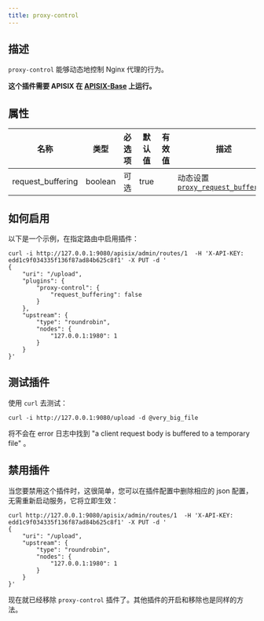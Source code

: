 ```yaml
---
title: proxy-control
---
```


<!--
#
# Licensed to the Apache Software Foundation (ASF) under one or more
# contributor license agreements.  See the NOTICE file distributed with
# this work for additional information regarding copyright ownership.
# The ASF licenses this file to You under the Apache License, Version 2.0
# (the "License"); you may not use this file except in compliance with
# the License.  You may obtain a copy of the License at
#
#     http://www.apache.org/licenses/LICENSE-2.0
#
# Unless required by applicable law or agreed to in writing, software
# distributed under the License is distributed on an "AS IS" BASIS,
# WITHOUT WARRANTIES OR CONDITIONS OF ANY KIND, either express or implied.
# See the License for the specific language governing permissions and
# limitations under the License.
#
-->

## 描述

`proxy-control` 能够动态地控制 Nginx 代理的行为。

**这个插件需要 APISIX 在 [APISIX-Base](../FAQ.md#如何构建-APISIX-Base-环境？) 上运行。**

## 属性

| 名称      | 类型          | 必选项 | 默认值    | 有效值                                                                    | 描述                                                                                                                                         |
| --------- | ------------- | ----------- | ---------- | ------------------------------------------------------------------------ | --------------------------------------------------------------------------------------------------------------------------------------------------- |
| request_buffering | boolean        | 可选    |  true            |  | 动态设置 [`proxy_request_buffering`](http://nginx.org/en/docs/http/ngx_http_proxy_module.html#proxy_request_buffering) |

## 如何启用

以下是一个示例，在指定路由中启用插件：

```shell
curl -i http://127.0.0.1:9080/apisix/admin/routes/1  -H 'X-API-KEY: edd1c9f034335f136f87ad84b625c8f1' -X PUT -d '
{
    "uri": "/upload",
    "plugins": {
        "proxy-control": {
            "request_buffering": false
        }
    },
    "upstream": {
        "type": "roundrobin",
        "nodes": {
            "127.0.0.1:1980": 1
        }
    }
}'
```

## 测试插件

使用 `curl` 去测试：

```shell
curl -i http://127.0.0.1:9080/upload -d @very_big_file
```

将不会在 error 日志中找到 "a client request body is buffered to a temporary file" 。

## 禁用插件

当您要禁用这个插件时，这很简单，您可以在插件配置中删除相应的 json 配置，无需重新启动服务，它将立即生效：

```shell
curl http://127.0.0.1:9080/apisix/admin/routes/1  -H 'X-API-KEY: edd1c9f034335f136f87ad84b625c8f1' -X PUT -d '
{
    "uri": "/upload",
    "upstream": {
        "type": "roundrobin",
        "nodes": {
            "127.0.0.1:1980": 1
        }
    }
}'
```

现在就已经移除 `proxy-control` 插件了。其他插件的开启和移除也是同样的方法。
